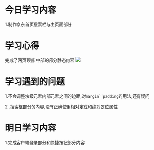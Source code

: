 # 今日学习内容

1.制作京东首页搜索栏与主页面部分

# 学习心得

完成了网页顶部 中部的部分静态内容
![](https://graph.baidu.com/resource/101dc08f7c1a6defe096d01553180358.jpg)

# 学习遇到的问题

1.不会调整块级元素内部元素之间的边距,对`margin``padding`的用法,还有疑问

2 .搜索框部分的内容,没有正确使用相对定位和绝对定位属性

# 明日学习内容

1.完成客户端登录部分和快捷按钮部分内容